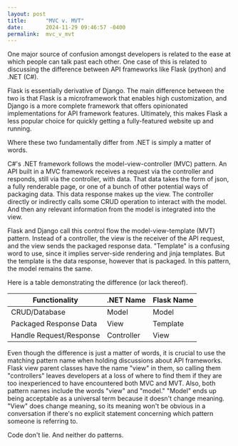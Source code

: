 ```yaml
---
layout: post
title:      "MVC v. MVT"
date:       2024-11-29 09:46:57 -0400
permalink:  mvc_v_mvt
---
```



One major source of confusion amongst developers is related to the ease at which people can talk past each other. One case of this is related to discussing the difference between API frameworks like Flask (python) and .NET (C#).

Flask is essentially derivative of Django. The main difference between the two is that Flask is a microframework that enables high customization, and Django is a more complete framework that offers opinionated implementations for API framework features. Ultimately, this makes Flask a less popular choice for quickly getting a fully-featured website up and running.

Where these two fundamentally differ from .NET is simply a matter of words.

C#'s .NET framework follows the model-view-controller (MVC) pattern. An API built in a MVC framework receives a request via the controller and responds, still via the controller, with data. That data takes the form of json, a fully renderable page, or one of a bunch of other potential ways of packaging data. This data response makes up the view. The controller directly or indirectly calls some CRUD operation  to interact with the model. And then any relevant information from the model is integrated into the view.

Flask and Django call this control flow the model-view-template (MVT) pattern. Instead of a controller, the view is the receiver of the API request, and the view sends the packaged response data. "Template" is a confusing word to use, since it implies server-side rendering and jinja templates. But the template is the data response, however that is packaged. In this pattern, the model remains the same.

Here is a table demonstrating the difference (or lack thereof).


| Functionality           	| .NET Name  	| Flask Name 	|
|-------------------------	|------------	|------------	|
| CRUD/Database           	| Model      	| Model      	|
| Packaged Response Data  	| View       	| Template   	|
| Handle Request/Response 	| Controller 	| View       	|


Even though the difference is just a matter of words, it is crucial to use the matching pattern name when holding discussions about API frameworks. Flask view parent classes have the name "view" in them, so calling them "controllers" leaves developers at a loss of where to find them if they are too inexperienced to have encountered both MVC and MVT. Also, both pattern names include the words "view" and "model." "Model" ends up being acceptable as a universal term because it doesn't change meaning. "View" does change meaning, so its meaning won't be obvious in a conversation if there's no explicit statement concerning which pattern someone is referring to.

Code don't lie. And neither do patterns.
